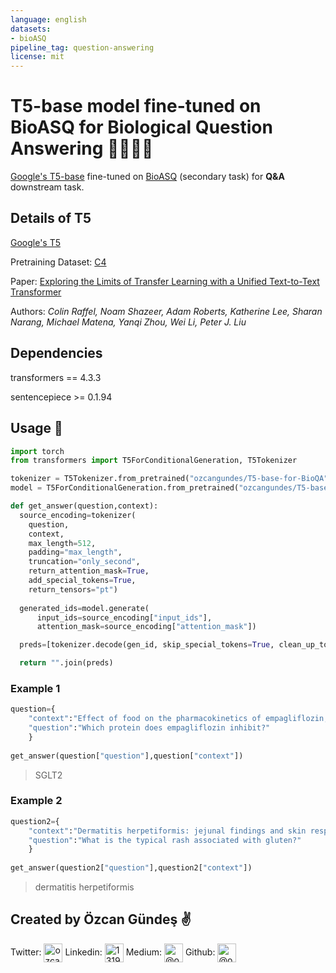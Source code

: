 ```yaml
---
language: english
datasets:
- bioASQ
pipeline_tag: question-answering
license: mit
---
```


# T5-base model fine-tuned on BioASQ for Biological Question Answering 👩‍⚕️👨‍⚕️
[Google's T5-base](https://huggingface.co/t5-base) fine-tuned on [BioASQ](https://github.com/dmis-lab/biobert) (secondary task) for **Q&A** downstream task.

## Details of T5
[Google's T5](https://ai.googleblog.com/2020/02/exploring-transfer-learning-with-t5.html) 

Pretraining Dataset: [C4](https://huggingface.co/datasets/c4)

Paper: [Exploring the Limits of Transfer Learning with a Unified Text-to-Text Transformer](https://arxiv.org/pdf/1910.10683.pdf)

Authors: *Colin Raffel, Noam Shazeer, Adam Roberts, Katherine Lee, Sharan Narang, Michael Matena, Yanqi Zhou, Wei Li, Peter J. Liu* 

## Dependencies

transformers == 4.3.3

sentencepiece >= 0.1.94

## Usage 🚀

```python
import torch
from transformers import T5ForConditionalGeneration, T5Tokenizer

tokenizer = T5Tokenizer.from_pretrained("ozcangundes/T5-base-for-BioQA")
model = T5ForConditionalGeneration.from_pretrained("ozcangundes/T5-base-for-BioQA")

def get_answer(question,context):
  source_encoding=tokenizer(
    question,
    context,
    max_length=512,
    padding="max_length",
    truncation="only_second",
    return_attention_mask=True,
    add_special_tokens=True,
    return_tensors="pt")
  
  generated_ids=model.generate(
      input_ids=source_encoding["input_ids"],
      attention_mask=source_encoding["attention_mask"])

  preds=[tokenizer.decode(gen_id, skip_special_tokens=True, clean_up_tokenization_spaces=True) for gen_id in generated_ids]

  return "".join(preds)
```

### Example 1
```python
question={
    "context":"Effect of food on the pharmacokinetics of empagliflozin, a sodium glucose cotransporter 2 (SGLT2) inhibitor, and assessment of dose proportionality in healthy volunteers. OBJECTIVES: Empagliflozin is an orally available, potent and highly selective inhibitor of the sodium glucose cotransporter 2 (SGLT2). This study was undertaken to investigate the effect of food on the pharmacokinetics of 25 mg empagliflozin and to assess dose proportionality between 10 mg and 25 mg empagliflozin under fasted conditions. MATERIALS AND METHODS: In this open-label, 3-way, cross-over study, 18 healthy volunteers received 3 single doses of empagliflozin in a randomized sequence (25 mg empagliflozin under fasted conditions, 25 mg empagliflozin after a high-fat, high-calorie breakfast and 10 mg empagliflozin under fasted conditions), each separated by a washout period of at least 7 days. Serial plasma samples were collected at selected time points over a period of 72 hours. RESULTS: Administration with food had no clinically relevant effect on the area under the plasma concentration-time curve (AUC0-∞) of empagliflozin (geometric mean ratio (GMR): 84.04, 90% confidence interval (CI): 80.86 - 87.34). The decrease observed in the maximum plasma concentrations (Cmax) of empagliflozin (GMR: 63.22, 90% CI: 56.74 - 70.44) when administered with food was not considered clinically meaningful. The increases in AUC0-∞ and Cmax for 10 mg vs. 25 mg empagliflozin administered under fasting conditions were roughly dose-proportional, as demonstrated by the slope β of the regression lines being slightly less than 1 (slope β for AUC0-∞: 0.94, 95% CI: 0.90 - 0.97; slope β for Cmax: 0.91, 95% CI: 0.80 - 1.01). Empagliflozin was well tolerated under fed and fasting conditions. CONCLUSIONS: The results support administration of empagliflozin tablets independently of food. Increases in empagliflozin exposure under fasting conditions were roughly dose-proportional between 10 mg and 25 mg empagliflozin.",
    "question":"Which protein does empagliflozin inhibit?"
    }
    
get_answer(question["question"],question["context"])
```
> SGLT2

### Example 2
```python
question2={
    "context":"Dermatitis herpetiformis: jejunal findings and skin response to gluten free diet. Fifty seven children with dermatitis herpetiformis, 18 from Finland and 39 from Hungary, were studied. Diagnostic criteria included the finding of granular IgA deposits in the skin of all patients. The mean age at onset of the rash was 7 X 2 years and favoured sites were the elbows, knees, and buttocks. Symptoms suggesting small intestinal disease were rare but in 35 (61%) of the children subtotal villous atrophy and in 16 (28%) partial villous atrophy were found on jejunal biopsy. Eighteen children underwent a second biopsy after a mean of 21 months on a gluten free diet; villous height was found to be increased and the intraepithelial lymphocyte count decreased in all these patients. Gluten challenge caused a reversal in the two children who underwent a third biopsy. The effect of the gluten free diet on the rash was examined in Finnish children by observing the daily requirements of dapsone, a drug used to control the rash at the beginning of the diet. Eight (67%) of the 12 children were able to stop taking dapsone after a mean of 11 months on the diet and all three patients treated with diet alone became asymptomatic after three to 6 months on the diet. These results confirm that most children with dermatitis herpetiformis have jejunal villous atrophy, though they rarely have gastrointestinal symptoms. The central role of gluten in childhood dermatitis herpetiformis is evidenced by the fact that a gluten free diet helps the damaged jejunal mucosa to recover and controls the rash even in those children who do not have an abnormal jejunal biopsy.",
    "question":"What is the typical rash associated with gluten?"
    }
    
get_answer(question2["question"],question2["context"])
```
> dermatitis herpetiformis

Created by Özcan Gündeş ✌️
---

Twitter: <a href="https://twitter.com/ozcangundes" target="blank"><img align="center" src="https://cdn.jsdelivr.net/npm/simple-icons@3.0.1/icons/twitter.svg" alt="ozcangundes" height="30" width="30" /></a>
Linkedin: <a href="https://www.linkedin.com/in/%C3%B6zcan-g%C3%BCnde%C5%9F-7693055b/" target="blank"><img align="center" src="https://cdn.jsdelivr.net/npm/simple-icons@3.0.1/icons/linkedin.svg" alt="13198517" height="30" width="30" /></a>
Medium: <a href="https://medium.com/@ozcangundes" target="blank"><img align="center" src="https://cdn.jsdelivr.net/npm/simple-icons@3.0.1/icons/medium.svg" alt="@ozcangundes" height="30" width="30" /></a>
Github: <a href="https://github.com/ozcangundes" target="blank"><img align="center" src="https://cdn.jsdelivr.net/npm/simple-icons@3.0.1/icons/github.svg" alt="@ozcangundes" height="30" width="30" /></a>

